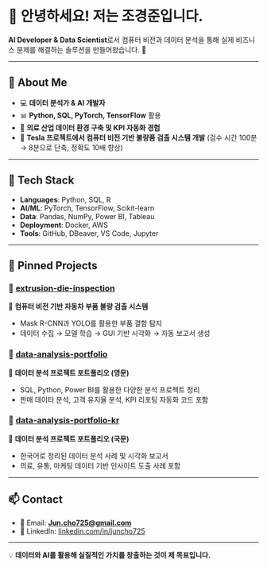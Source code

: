 # 👋 안녕하세요! 저는 조경준입니다.

**AI Developer & Data Scientist**로서 컴퓨터 비전과 데이터 분석을 통해 실제 비즈니스 문제를 해결하는 솔루션을 만들어왔습니다. 🚀

---

## 🔹 About Me
- 💻 **데이터 분석가 & AI 개발자**
- 📊 **Python, SQL, PyTorch, TensorFlow** 활용
- 🏥 **의료 산업 데이터 환경 구축 및 KPI 자동화 경험**
- 🚗 **Tesla 프로젝트에서 컴퓨터 비전 기반 불량품 검출 시스템 개발** (검수 시간 100분 → 8분으로 단축, 정확도 10배 향상)

---

## 🔹 Tech Stack
- **Languages**: Python, SQL, R
- **AI/ML**: PyTorch, TensorFlow, Scikit-learn
- **Data**: Pandas, NumPy, Power BI, Tableau
- **Deployment**: Docker, AWS
- **Tools**: GitHub, DBeaver, VS Code, Jupyter

---

## 🔹 Pinned Projects

### 📌 [extrusion-die-inspection](https://github.com/juncho725/extrusion-die-inspection)
🔹 **컴퓨터 비전 기반 자동차 부품 불량 검출 시스템**
- Mask R-CNN과 YOLO를 활용한 부품 결함 탐지
- 데이터 수집 → 모델 학습 → GUI 기반 시각화 → 자동 보고서 생성

### 📌 [data-analysis-portfolio](https://github.com/juncho725/data-analysis-portfolio)
🔹 **데이터 분석 프로젝트 포트폴리오 (영문)**
- SQL, Python, Power BI를 활용한 다양한 분석 프로젝트 정리
- 판매 데이터 분석, 고객 유지율 분석, KPI 리포팅 자동화 코드 포함

### 📌 [data-analysis-portfolio-kr](https://github.com/juncho725/data-analysis-portfolio-kr)
🔹 **데이터 분석 프로젝트 포트폴리오 (국문)**
- 한국어로 정리된 데이터 분석 사례 및 시각화 보고서
- 의료, 유통, 마케팅 데이터 기반 인사이트 도출 사례 포함

---

## 📫 Contact
- 📧 Email: **Jun.cho725@gmail.com**
- 🔗 LinkedIn: [linkedin.com/in/juncho725](linkedin.com/in/jun-cho-8b500a2aa)

---

💡 **데이터와 AI를 활용해 실질적인 가치를 창출하는 것이 제 목표입니다.**

